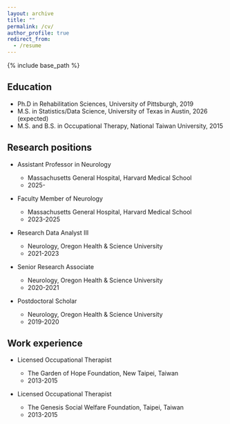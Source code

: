 ```yaml
---
layout: archive
title: ""
permalink: /cv/
author_profile: true
redirect_from:
  - /resume
---
```


{% include base_path %}

Education
------
* Ph.D in Rehabilitation Sciences, University of Pittsburgh, 2019
* M.S. in Statistics/Data Science, University of Texas in Austin, 2026 (expected)
* M.S. and B.S. in Occupational Therapy, National Taiwan University, 2015

Research positions
------
* Assistant Professor in Neurology
  * Massachusetts General Hospital, Harvard Medical School
  * 2025-

* Faculty Member of Neurology
  * Massachusetts General Hospital, Harvard Medical School
  * 2023-2025

* Research Data Analyst III
  * Neurology, Oregon Health & Science University
  * 2021-2023
 
* Senior Research Associate
  * Neurology, Oregon Health & Science University
  * 2020-2021
 
* Postdoctoral Scholar
  * Neurology, Oregon Health & Science University
  * 2019-2020

Work experience
------
* Licensed Occupational Therapist
  * The Garden of Hope Foundation, New Taipei, Taiwan
  * 2013-2015

* Licensed Occupational Therapist
  * The Genesis Social Welfare Foundation, Taipei, Taiwan
  * 2013-2015
